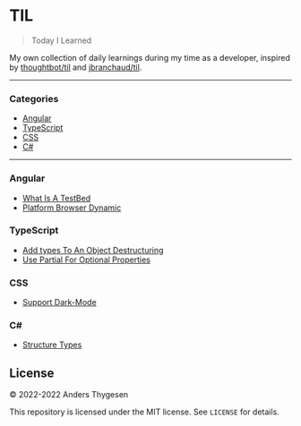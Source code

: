 # TIL

> Today I Learned

My own collection of daily learnings during my time as a developer, inspired by [thoughtbot/til](https://github.com/thoughtbot/til) and [jbranchaud/til](https://github.com/jbranchaud/til).

---

### Categories

- [Angular](#angular)
- [TypeScript](#typescript)
- [CSS](#css)
- [C#](#c)

---

### Angular

- [What Is A TestBed](angular/what-is-a-testbed.md)
- [Platform Browser Dynamic](angular/platform-browser-dynamic.md)

### TypeScript

- [Add types To An Object Destructuring](typescript/add-types-to-an-object-destructuring.md)
- [Use Partial For Optional Properties](typescript/add-types-to-an-object-destructuring.md)

### CSS

- [Support Dark-Mode](css/support-dark-mode.md)

### C\#

- [Structure Types](c%23/structure-types.md)

## License

&copy; 2022-2022 Anders Thygesen

This repository is licensed under the MIT license. See `LICENSE` for
details.
